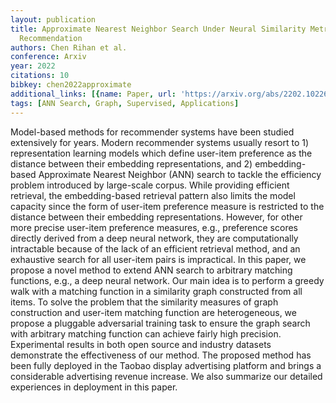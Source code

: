 ```yaml
---
layout: publication
title: Approximate Nearest Neighbor Search Under Neural Similarity Metric For Large-scale
  Recommendation
authors: Chen Rihan et al.
conference: Arxiv
year: 2022
citations: 10
bibkey: chen2022approximate
additional_links: [{name: Paper, url: 'https://arxiv.org/abs/2202.10226'}]
tags: [ANN Search, Graph, Supervised, Applications]
---
```

Model-based methods for recommender systems have been studied extensively for
years. Modern recommender systems usually resort to 1) representation learning
models which define user-item preference as the distance between their
embedding representations, and 2) embedding-based Approximate Nearest Neighbor
(ANN) search to tackle the efficiency problem introduced by large-scale corpus.
While providing efficient retrieval, the embedding-based retrieval pattern also
limits the model capacity since the form of user-item preference measure is
restricted to the distance between their embedding representations. However,
for other more precise user-item preference measures, e.g., preference scores
directly derived from a deep neural network, they are computationally
intractable because of the lack of an efficient retrieval method, and an
exhaustive search for all user-item pairs is impractical. In this paper, we
propose a novel method to extend ANN search to arbitrary matching functions,
e.g., a deep neural network. Our main idea is to perform a greedy walk with a
matching function in a similarity graph constructed from all items. To solve
the problem that the similarity measures of graph construction and user-item
matching function are heterogeneous, we propose a pluggable adversarial
training task to ensure the graph search with arbitrary matching function can
achieve fairly high precision. Experimental results in both open source and
industry datasets demonstrate the effectiveness of our method. The proposed
method has been fully deployed in the Taobao display advertising platform and
brings a considerable advertising revenue increase. We also summarize our
detailed experiences in deployment in this paper.